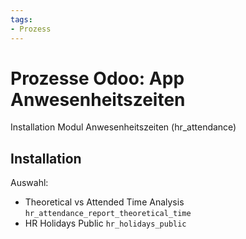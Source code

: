 ```yaml
---
tags:
- Prozess
---
```

# Prozesse Odoo: App Anwesenheitszeiten
Installation Modul Anwesenheitszeiten (hr_attendance)

## Installation

Auswahl:
* Theoretical vs Attended Time Analysis `hr_attendance_report_theoretical_time`
* HR Holidays Public `hr_holidays_public`